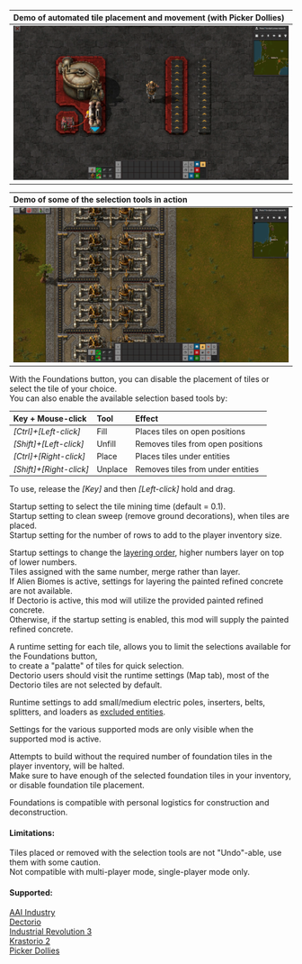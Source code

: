 |Demo of automated tile placement and movement (with Picker Dollies)|
|:----|
|[![](https://github.com/0n0w1c/Foundations/blob/main/graphics/thumbnails/place-thumbnail.png?raw=true)](https://www.youtube.com/embed/n1DdTgi3gu4)|

&NewLine;

|Demo of some of the selection tools in action|
|:----|
|[![](https://github.com/0n0w1c/Foundations/blob/main/graphics/thumbnails/tools-thumbnail.png?raw=true)](https://www.youtube.com/embed/-miukT1D6n0)|

&NewLine;

With the Foundations button, you can disable the placement of tiles or select the tile of your choice.  
You can also enable the available selection based tools by:  

| Key + Mouse-click       | Tool    | Effect                            |
| :---------------------- | :------ | :-------------------------------- |
| *[Ctrl]+[Left-click]*   | Fill    | Places tiles on open positions    |
| *[Shift]+[Left-click]*  | Unfill  | Removes tiles from open positions |
| *[Ctrl]+[Right-click]*  | Place   | Places tiles under entities       |
| *[Shift]+[Right-click]* | Unplace | Removes tiles from under entities |

To use, release the *[Key]* and then *[Left-click]* hold and drag.  

Startup setting to select the tile mining time (default = 0.1).  
Startup setting to clean sweep (remove ground decorations), when tiles are placed.  
Startup setting for the number of rows to add to the player inventory size.

Startup settings to change the [layering order](https://mods.factorio.com/mod/Foundations/faq), higher numbers layer on top of lower numbers.  
Tiles assigned with the same number, merge rather than layer.  
If Alien Biomes is active, settings for layering the painted refined concrete are not available.  
If Dectorio is active, this mod will utilize the provided painted refined concrete.  
Otherwise, if the startup setting is enabled, this mod will supply the painted refined concrete.  

A runtime setting for each tile, allows you to limit the selections available for the Foundations button,  
to create a "palatte" of tiles for quick selection.  
Dectorio users should visit the runtime settings (Map tab), most of the Dectorio tiles are not selected by default.  

Runtime settings to add small/medium electric poles, inserters, belts, splitters, and loaders as [excluded entities](https://mods.factorio.com/mod/Foundations/faq).  

Settings for the various supported mods are only visible when the supported mod is active.  

Attempts to build without the required number of foundation tiles in the player inventory, will be halted.  
Make sure to have enough of the selected foundation tiles in your inventory, or disable foundation tile placement.  

Foundations is compatible with personal logistics for construction and deconstruction.  

#### Limitations:  
Tiles placed or removed with the selection tools are not "Undo"-able, use them with some caution.  
Not compatible with multi-player mode, single-player mode only.  

#### Supported:
[AAI Industry](https://mods.factorio.com/mod/aai-industry)  
[Dectorio](https://mods.factorio.com/mod/Dectorio)  
[Industrial Revolution 3](https://mods.factorio.com/mod/IndustrialRevolution3)  
[Krastorio 2](https://mods.factorio.com/mod/Krastorio2)  
[Picker Dollies](https://mods.factorio.com/mod/PickerDollies)  
